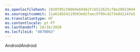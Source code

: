 ```yaml
---
ms.openlocfilehash: 1928f95c598b9e69462fcb512625cf8e28923044
ms.sourcegitcommit: 11a61db54119503e82faec5f99c4273e8d1247e5
ms.translationtype: HT
ms.contentlocale: pt-PT
ms.lasthandoff: 10/16/2020
ms.locfileid: "4070063"
---
```

<span data-ttu-id="4fea4-101">Android</span><span class="sxs-lookup"><span data-stu-id="4fea4-101">Android</span></span>